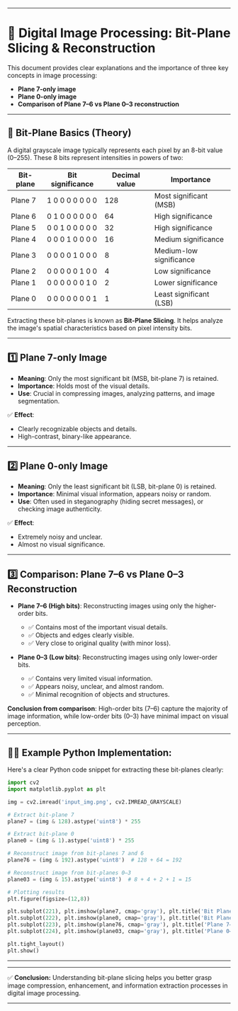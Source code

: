 
---

# 📌 Digital Image Processing: Bit-Plane Slicing & Reconstruction

This document provides clear explanations and the importance of three key concepts in image processing:

* **Plane 7-only image**
* **Plane 0-only image**
* **Comparison of Plane 7–6 vs Plane 0–3 reconstruction**

---

## 🎯 Bit-Plane Basics (Theory)

A digital grayscale image typically represents each pixel by an 8-bit value (0–255). These 8 bits represent intensities in powers of two:

| Bit-plane | Bit significance | Decimal value | Importance              |
| --------- | ---------------- | ------------- | ----------------------- |
| Plane 7   | 1 0 0 0 0 0 0 0  | 128           | Most significant (MSB)  |
| Plane 6   | 0 1 0 0 0 0 0 0  | 64            | High significance       |
| Plane 5   | 0 0 1 0 0 0 0 0  | 32            | High significance       |
| Plane 4   | 0 0 0 1 0 0 0 0  | 16            | Medium significance     |
| Plane 3   | 0 0 0 0 1 0 0 0  | 8             | Medium-low significance |
| Plane 2   | 0 0 0 0 0 1 0 0  | 4             | Low significance        |
| Plane 1   | 0 0 0 0 0 0 1 0  | 2             | Lower significance      |
| Plane 0   | 0 0 0 0 0 0 0 1  | 1             | Least significant (LSB) |

Extracting these bit-planes is known as **Bit-Plane Slicing**. It helps analyze the image's spatial characteristics based on pixel intensity bits.

---

## 1️⃣ **Plane 7-only Image**

* **Meaning**: Only the most significant bit (MSB, bit-plane 7) is retained.
* **Importance**: Holds most of the visual details.
* **Use**: Crucial in compressing images, analyzing patterns, and image segmentation.

✅ **Effect**:

* Clearly recognizable objects and details.
* High-contrast, binary-like appearance.

---

## 2️⃣ **Plane 0-only Image**

* **Meaning**: Only the least significant bit (LSB, bit-plane 0) is retained.
* **Importance**: Minimal visual information, appears noisy or random.
* **Use**: Often used in steganography (hiding secret messages), or checking image authenticity.

✅ **Effect**:

* Extremely noisy and unclear.
* Almost no visual significance.

---

## 3️⃣ **Comparison: Plane 7–6 vs Plane 0–3 Reconstruction**

* **Plane 7–6 (High bits)**: Reconstructing images using only the higher-order bits.

  * ✅ Contains most of the important visual details.
  * ✅ Objects and edges clearly visible.
  * ✅ Very close to original quality (with minor loss).

* **Plane 0–3 (Low bits)**: Reconstructing images using only lower-order bits.

  * ✅ Contains very limited visual information.
  * ✅ Appears noisy, unclear, and almost random.
  * ✅ Minimal recognition of objects and structures.

**Conclusion from comparison**:
High-order bits (7–6) capture the majority of image information, while low-order bits (0–3) have minimal impact on visual perception.

---

## 🧑‍💻 Example Python Implementation:

Here's a clear Python code snippet for extracting these bit-planes clearly:

```python
import cv2
import matplotlib.pyplot as plt

img = cv2.imread('input_img.png', cv2.IMREAD_GRAYSCALE)

# Extract bit-plane 7
plane7 = (img & 128).astype('uint8') * 255

# Extract bit-plane 0
plane0 = (img & 1).astype('uint8') * 255

# Reconstruct image from bit-planes 7 and 6
plane76 = (img & 192).astype('uint8')  # 128 + 64 = 192

# Reconstruct image from bit-planes 0–3
plane03 = (img & 15).astype('uint8')  # 8 + 4 + 2 + 1 = 15

# Plotting results
plt.figure(figsize=(12,8))

plt.subplot(221), plt.imshow(plane7, cmap='gray'), plt.title('Bit Plane 7-only')
plt.subplot(222), plt.imshow(plane0, cmap='gray'), plt.title('Bit Plane 0-only')
plt.subplot(223), plt.imshow(plane76, cmap='gray'), plt.title('Plane 7–6 Reconstruction')
plt.subplot(224), plt.imshow(plane03, cmap='gray'), plt.title('Plane 0–3 Reconstruction')

plt.tight_layout()
plt.show()
```

---

---

✅ **Conclusion:**
Understanding bit-plane slicing helps you better grasp image compression, enhancement, and information extraction processes in digital image processing.

---


